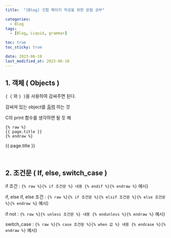 ```yaml
---
title:  "[Blog] 깃헙 페이지 작성을 위한 문법 공부" 

categories:
  - Blog
tags:
  - [Blog, Liquid, grammar]

toc: true
toc_sticky: true

date: 2023-06-18
last_modified_at: 2023-06-18
---
```



## 1. 객체 ( Objects )

`{ {` 와 `} }`을 사용하여 감싸주면 된다.

감싸져 있는 object를 <u>출력</u> 하는 것

C의 print 함수를 생각하면 될 듯 해 

```
{% raw %}
{{ page.title }}
{% endraw %}
```
{{ page.title }}



<br>

## 2. 조건문 ( If, else, switch_case )
if 조건 : `{% raw %}{% if 조건문 %} 내용 {% endif %}{% endraw %}`
예시) 



if, else if, else 조건 : `{% raw %}{% if 조건문 %}{% elsif 조건문 %}{% else 조건문 %}{% endraw %}`
예시)




if not : `{% raw %}{% unless 조건문 %} 내용 {% endunless %}{% endraw %}`
예시)



switch_case : `{% raw %}{% case 조건문 %}{% when 값 %} 내용 {% endcase %}{% endraw %}`
예시)

